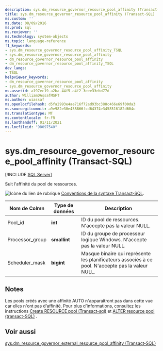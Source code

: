```yaml
---
description: sys.dm_resource_governor_resource_pool_affinity (Transact-SQL)
title: sys.dm_resource_governor_resource_pool_affinity (Transact-SQL) | Microsoft Docs
ms.custom: ''
ms.date: 08/09/2016
ms.prod: sql
ms.reviewer: ''
ms.technology: system-objects
ms.topic: language-reference
f1_keywords:
- sys.dm_resource_governor_resource_pool_affinity_TSQL
- sys.dm_resource_governor_resource_pool_affinity
- dm_resource_governor_resource_pool_affinity
- dm_resource_governor_resource_pool_affinity_TSQL
dev_langs:
- TSQL
helpviewer_keywords:
- dm_resource_governor_resource_pool_affinity
- sys.dm_resource_governor_resource_pool_affinity
ms.assetid: a197ec19-a2ba-44f5-a4f2-3eee33ebd77d
author: WilliamDAssafMSFT
ms.author: wiassaf
ms.openlocfilehash: d5fa2993e4ae716f72ad93bc388c466e69f00da3
ms.sourcegitcommit: a9e982e30e458866fcd64374e3458516182d604c
ms.translationtype: MT
ms.contentlocale: fr-FR
ms.lasthandoff: 01/11/2021
ms.locfileid: "98097540"
---
```

# <a name="sysdm_resource_governor_resource_pool_affinity-transact-sql"></a>sys.dm_resource_governor_resource_pool_affinity (Transact-SQL)
[!INCLUDE [SQL Server](../../includes/applies-to-version/sqlserver.md)]

  Suit l'affinité du pool de ressources.  
  
 ![Icône du lien de rubrique](../../database-engine/configure-windows/media/topic-link.gif "Icône du lien de rubrique") [Conventions de la syntaxe Transact-SQL](../../t-sql/language-elements/transact-sql-syntax-conventions-transact-sql.md).  
  
|Nom de Colmn|Type de données|Description|  
|----------------|---------------|-----------------|  
|Pool_id|**int**|ID du pool de ressources. N'accepte pas la valeur NULL.|  
|Processor_group|**smallint**|ID du groupe de processeur logique Windows. N'accepte pas la valeur NULL.|  
|Scheduler_mask|**bigint**|Masque binaire qui représente les planificateurs associés à ce pool. N'accepte pas la valeur NULL.|  
  
## <a name="remarks"></a>Notes  
 Les pools créés avec une affinité AUTO n'apparaîtront pas dans cette vue car elles n'ont pas d'affinité. Pour plus d’informations, consultez les instructions [Create RESOURCE pool &#40;Transact-sql&#41;](../../t-sql/statements/create-resource-pool-transact-sql.md) et [ALTER resource pool &#40;transact-SQL&#41;](../../t-sql/statements/alter-resource-pool-transact-sql.md) .  
  
## <a name="see-also"></a>Voir aussi  
 [sys.dm_resource_governor_external_resource_pool_affinity &#40;Transact-SQL&#41;](../../relational-databases/system-dynamic-management-views/sys-dm-resource-governor-external-resource-pool-affinity-transact-sql.md)  
  
  
